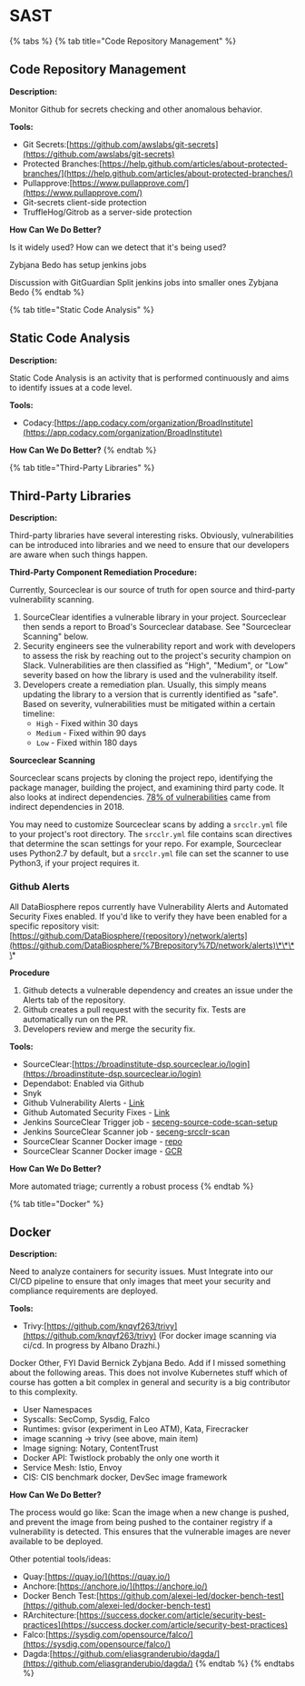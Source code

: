 # SAST

{% tabs %}
{% tab title="Code Repository Management" %}
## Code Repository Management

**Description:**

Monitor Github for secrets checking and other anomalous behavior.

**Tools:**

* Git Secrets:[https://github.com/awslabs/git-secrets](https://github.com/awslabs/git-secrets)
* Protected Branches:[https://help.github.com/articles/about-protected-branches/](https://help.github.com/articles/about-protected-branches/)
* Pullapprove:[https://www.pullapprove.com/](https://www.pullapprove.com/)
* Git-secrets client-side protection
* TruffleHog/Gitrob as a server-side protection 

**How Can We Do Better?**

Is it widely used? How can we detect that it's being used?

Zybjana Bedo has setup jenkins jobs

Discussion with GitGuardian Split jenkins jobs into smaller ones Zybjana Bedo
{% endtab %}

{% tab title="Static Code Analysis" %}
## Static Code Analysis

**Description:**

Static Code Analysis is an activity that is performed continuously and aims to identify issues at a code level.

**Tools:**

* Codacy:[https://app.codacy.com/organization/BroadInstitute](https://app.codacy.com/organization/BroadInstitute)

**How Can We Do Better?**
{% endtab %}

{% tab title="Third-Party Libraries" %}
## Third-Party Libraries

**Description:**

Third-party libraries have several interesting risks. Obviously, vulnerabilities can be introduced into libraries and we need to ensure that our developers are aware when such things happen.

**Third-Party Component Remediation Procedure:**

Currently, Sourceclear is our source of truth for open source and third-party vulnerability scanning.

1. SourceClear identifies a vulnerable library in your project. Sourceclear then sends a report to Broad's Sourceclear database. See "Sourceclear Scanning" below. 
2. Security engineers see the vulnerability report and work with developers to assess the risk by reaching out to the project's security champion on Slack. Vulnerabilities are then classified as "High", "Medium", or "Low" severity based on how the library is used and the vulnerability itself. 
3. Developers create a remediation plan. Usually, this simply means updating the library to a version that is currently identified as "safe". Based on severity, vulnerabilities must be mitigated within a certain timeline:
   * `High` - Fixed within 30 days
   * `Medium` - Fixed within 90 days
   * `Low` - Fixed within 180 days

**Sourceclear Scanning**

Sourceclear scans projects by cloning the project repo, identifying the package manager, building the project, and examining third party code. It also looks at indirect dependencies. [78% of vulnerabilities](https://snyk.io/blog/78-of-vulnerabilities-are-found-in-indirect-dependencies-making-remediation-complex/) came from indirect dependencies in 2018.

You may need to customize Sourceclear scans by adding a `srcclr.yml` file to your project's root directory. The `srcclr.yml` file contains scan directives that determine the scan settings for your repo. For example, Sourceclear uses Python2.7 by default, but a `srcclr.yml` file can set the scanner to use Python3, if your project requires it.

### **Github Alerts**

All DataBiosphere repos currently have Vulnerability Alerts and Automated Security Fixes enabled. If you'd like to verify they have been enabled for a specific repository visit:   [https://github.com/DataBiosphere/{repository}/network/alerts](https://github.com/DataBiosphere/%7Brepository%7D/network/alerts)\*\*\*\*

**Procedure**

1. Github detects a vulnerable dependency and creates an issue under the Alerts tab of the repository. 
2. Github creates a pull request with the security fix. Tests are automatically run on the PR.
3. Developers review and merge the security fix.

**Tools:**

* SourceClear:[https://broadinstitute-dsp.sourceclear.io/login](https://broadinstitute-dsp.sourceclear.io/login)
* Dependabot: Enabled via Github
* Snyk
* Github Vulnerability Alerts - [Link](https://help.github.com/en/github/managing-security-vulnerabilities/viewing-and-updating-vulnerable-dependencies-in-your-repository)
* Github Automated Security Fixes - [Link](https://help.github.com/en/github/managing-security-vulnerabilities/configuring-automated-security-updates)
* Jenkins SourceClear Trigger job - [seceng-source-code-scan-setup](https://fc-jenkins.dsp-techops.broadinstitute.org/view/Security%20Scans/job/seceng-source-code-scan-setup/)
* Jenkins SourceClear Scanner job - [seceng-srcclr-scan](https://fc-jenkins.dsp-techops.broadinstitute.org/view/Security%20Scans/job/seceng-srcclr-scan/)
* SourceClear Scanner Docker image - [repo](https://github.com/broadinstitute/sourceclear-scanner-docker)
* SourceClear Scanner Docker image - [GCR](https://console.cloud.google.com/gcr/images/dsp-appsec-dev/US/srcclr_scanner?project=dsp-appsec-dev&organizationId=548622027621&gcrImageListsize=30)

**How Can We Do Better?**

More automated triage; currently a robust process
{% endtab %}

{% tab title="Docker" %}
## Docker

**Description:**

Need to analyze containers for security issues. Must Integrate into our CI/CD pipeline to ensure that only images that meet your security and compliance requirements are deployed.

**Tools:**

* Trivy:[https://github.com/knqyf263/trivy](https://github.com/knqyf263/trivy) \(For docker image scanning via ci/cd. In progress by Albano Drazhi.\)

Docker Other, FYI David Bernick Zybjana Bedo. Add if I missed something about the following areas. This does not involve Kubernetes stuff which of course has gotten a bit complex in general and security is a big contributor to this complexity.

* User Namespaces
* Syscalls: SecComp, Sysdig, Falco 
* Runtimes: gvisor \(experiment in Leo ATM\), Kata, Firecracker
* image scanning → trivy \(see above, main item\)
* Image signing: Notary, ContentTrust
* Docker API: Twistlock probably the only one worth it
* Service Mesh: Istio, Envoy
* CIS: CIS benchmark docker, DevSec image framework

**How Can We Do Better?**

The process would go like: Scan the image when a new change is pushed, and prevent the image from being pushed to the container registry if a vulnerability is detected. This ensures that the vulnerable images are never available to be deployed.

Other potential tools/ideas:

* Quay:[https://quay.io/](https://quay.io/)
* Anchore:[https://anchore.io/](https://anchore.io/)
* Docker Bench Test:[https://github.com/alexei-led/docker-bench-test](https://github.com/alexei-led/docker-bench-test)
* RArchitecture:[https://success.docker.com/article/security-best-practices](https://success.docker.com/article/security-best-practices)
* Falco:[https://sysdig.com/opensource/falco/](https://sysdig.com/opensource/falco/)
* Dagda:[https://github.com/eliasgranderubio/dagda/](https://github.com/eliasgranderubio/dagda/)
{% endtab %}
{% endtabs %}

